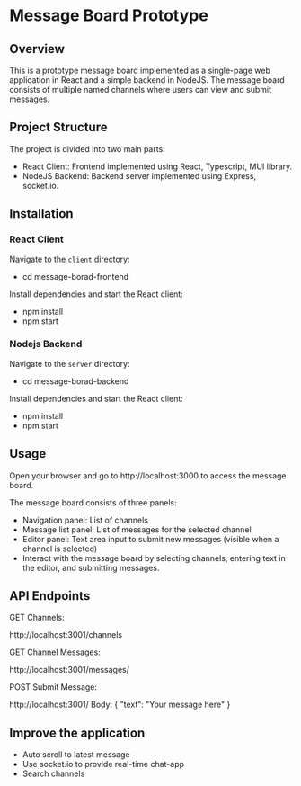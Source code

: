 # Message Board Prototype

## Overview

This is a prototype message board implemented as a single-page web application in React and a simple backend in NodeJS. The message board consists of multiple named channels where users can view and submit messages.

## Project Structure

The project is divided into two main parts:

- React Client: Frontend implemented using React, Typescript, MUI library.
- NodeJS Backend: Backend server implemented using Express, socket.io.

## Installation

### React Client

Navigate to the `client` directory:

- cd message-borad-frontend

Install dependencies and start the React client:

- npm install
- npm start

### Nodejs Backend

Navigate to the `server` directory:

- cd message-borad-backend

Install dependencies and start the React client:

- npm install
- npm start

## Usage

Open your browser and go to http://localhost:3000 to access the message board.

The message board consists of three panels:

- Navigation panel: List of channels
- Message list panel: List of messages for the selected channel
- Editor panel: Text area input to submit new messages (visible when a channel is selected)
- Interact with the message board by selecting channels, entering text in the editor, and submitting messages.

## API Endpoints

GET Channels:

http://localhost:3001/channels

GET Channel Messages:

http://localhost:3001/messages/<channel>

POST Submit Message:

http://localhost:3001/<channel>
Body: { "text": "Your message here" }

## Improve the application

- Auto scroll to latest message
- Use socket.io to provide real-time chat-app
- Search channels
